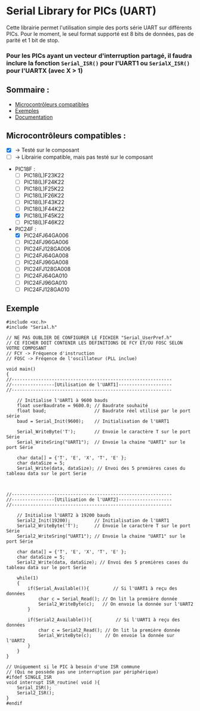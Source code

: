 # Serial Library for PICs (UART)

Cette librairie permet l'utilisation simple des ports série UART sur différents PICs.
Pour le moment, le seul format supporté est 8 bits de données, pas de parité et 1 bit de stop.

### Pour les PICs ayant un vecteur d'interruption partagé, il faudra inclure la fonction `Serial_ISR()` pour l'UART1 ou `SerialX_ISR()` pour l'UARTX (avec X > 1)

## Sommaire :
- [Microcontrôleurs compatibles](#Microcontrôleurs) 
- [Exemples](#exemple)
- [Documentation](#Documentation)

## Microcontrôleurs compatibles :
- [x]  -> Testé sur le composant
- [ ] -> Librairie compatible, mais pas testé sur le composant

- PIC18F :
	- [ ] PIC18(L)F23K22
	- [ ] PIC18(L)F24K22
	- [ ] PIC18(L)F25K22
	- [ ] PIC18(L)F26K22
	- [ ] PIC18(L)F43K22
	- [ ] PIC18(L)F44K22
	- [x] PIC18(L)F45K22
	- [ ] PIC18(L)F46K22
- PIC24F :
	- [x] PIC24FJ64GA006 
	- [ ] PIC24FJ96GA006
	- [ ] PIC24FJ128GA006 
	- [ ] PIC24FJ64GA008
	- [ ] PIC24FJ96GA008 
	- [ ] PIC24FJ128GA008 
	- [ ] PIC24FJ64GA010 
	- [ ] PIC24FJ96GA010 
	- [ ] PIC24FJ128GA010 

## Exemple
```
#include <xc.h>
#include "Serial.h"

// NE PAS OUBLIER DE CONFIGURER LE FICHIER "Serial_UserPref.h"
// CE FICHER DOIT CONTENIR LES DEFINITIONS DE FCY ET/OU FOSC SELON VOTRE COMPOSANT
// FCY -> Fréquence d'instruction
// FOSC -> Fréqence de l'oscillateur (PLL inclue)

void main()
{
//------------------------------------------------------------
//----------------[Utilisation de l'UART1]--------------------
//------------------------------------------------------------

	// Initialise l'UART1 à 9600 bauds
	float userBaudrate = 9600.0; // Baudrate souhaité
	float baud;                  // Baudrate réel utilisé par le port série
	baud = Serial_Init(9600);    // Initialisation de l'UART1

	Serial_WriteByte('T');       // Envoie le caractère T sur le port Série
	Serial_WriteSring("UART1");  // Envoie la chaine "UART1" sur le port Série

	char data[] = {'T', 'E', 'X', 'T', 'E' };
	char dataSize = 5;
	Serial_Write(data, dataSize); // Envoi des 5 premières cases du tableau data sur le port Serie



//------------------------------------------------------------
//----------------[Utilisation de l'UART2]--------------------
//------------------------------------------------------------

	// Initialise l'UART2 à 19200 bauds
	Serial2_Init(19200);         // Initialisation de l'UART1
	Serial2_WriteByte('T');      // Envoie le caractère T sur le port Série
	Serial2_WriteSring("UART1"); // Envoie la chaine "UART1" sur le port Série

	char data[] = {'T', 'E', 'X', 'T', 'E' };
	char dataSize = 5;
	Serial2_Write(data, dataSize); // Envoi des 5 premières cases du tableau data sur le port Serie

	while(1)
	{
		if(Serial_Available()){         // Si l'UART1 à reçu des données
			char c = Serial_Read(); // On lit la première donnée
			Serial2_WriteByte(c);   // On envoie la donnée sur l'UART2
		}
		
		if(Serial2_Available()){         // Si l'UART1 à reçu des données
			char c = Serial2_Read(); // On lit la première donnée
			Serial_WriteByte(c);     // On envoie la donnée sur l'UART2
		}
	}
}

// Uniquement si le PIC à besoin d'une ISR commune 
// (Qui ne possède pas une interruption par périphérique)
#ifdef SINGLE_ISR
void interrupt ISR_routine( void ){
    Serial_ISR();
    Serial2_ISR();
}
#endif
```
